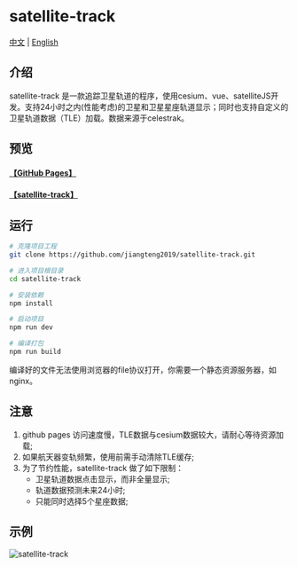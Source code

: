 # satellite-track
[中文](https://github.com/jiangteng2019/satellite-track#readme) | [English](https://github.com/jiangteng2019/satellite-track/blob/master/README.en.md)

## 介绍

satellite-track 是一款追踪卫星轨道的程序，使用cesium、vue、satelliteJS开发。支持24小时之内(性能考虑)的卫星和卫星星座轨道显示；同时也支持自定义的卫星轨道数据（TLE）加载。数据来源于celestrak。

## 预览
#### [【GitHub Pages】](https://jiangteng2019.github.io/satellite-track/)
#### [【satellite-track】](http://120.48.134.120:10181/satellite-track/)

## 运行
```sh
# 克隆项目工程
git clone https://github.com/jiangteng2019/satellite-track.git

# 进入项目根目录
cd satellite-track

# 安装依赖
npm install

# 启动项目
npm run dev

# 编译打包
npm run build
```
编译好的文件无法使用浏览器的file协议打开，你需要一个静态资源服务器，如 nginx。

## 注意
1. github pages 访问速度慢，TLE数据与cesium数据较大，请耐心等待资源加载;
1. 如果航天器变轨频繁，使用前需手动清除TLE缓存;
1. 为了节约性能，satellite-track 做了如下限制：
    - 卫星轨道数据点击显示，而非全量显示;
    - 轨道数据预测未来24小时;
    - 只能同时选择5个星座数据;


## 示例

![satellite-track](https://img2023.cnblogs.com/blog/1038573/202303/1038573-20230317144305572-182523586.jpg)